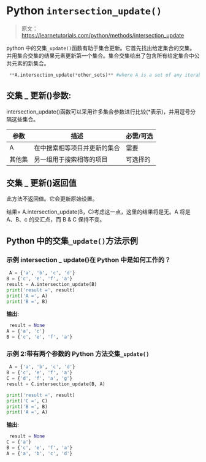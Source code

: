 # Python `intersection_update()`

> 原文：<https://learnetutorials.com/python/methods/intersection_update>

python 中的交集`_update()`函数有助于集合更新。它首先找出给定集合的交集。并用集合交集的结果元素更新第一个集合。集合交集给出了包含所有给定集合中公共元素的新集合。

```py
 **A.intersection_update(*other_sets)** #where A is a set of any iterables, like strings, lists, and dictionaries 

```

## 交集 _ 更新()参数:

intersection_update()函数可以采用许多集合参数进行比较(*表示)，并用逗号分隔这些集合。

| 参数 | 描述 | 必需/可选 |
| --- | --- | --- |
| A | 在中搜索相等项目并更新的集合 | 需要 |
| 其他集 | 另一组用于搜索相等的项目 | 可选择的 |

## 交集 _ 更新()返回值

此方法不返回值。它会更新原始设置。

结果= A.intersection_update(B，C)考虑这一点，这里的结果将是无。A 将是 A、B、c 的交汇点，而 B & C 保持不变。

## Python 中的交集`_update()`方法示例

### 示例 intersection _ update()在 Python 中是如何工作的？

```py
 A = {'a', 'b', 'c', 'd'}
B = {'c', 'e', 'f', 'a'}
result = A.intersection_update(B)
print('result =', result)
print('A =', A)
print('B =', B) 

```

**输出:**

```py
 result = None
A = {'a', 'c'}
B = {'c', 'e', 'f', 'a'} 
```

### 示例 2:带有两个参数的 Python 方法交集`_update()`

```py
 A = {'a', 'b', 'c', 'd'}
B = {'c', 'e', 'f', 'a'}
C = {'d', 'f', 'a', 'g'}
result = C.intersection_update(B, A)

print('result =', result)
print('C =', C)
print('B =', B)
print('A =', A) 

```

**输出:**

```py
 result = None
C = {'a'}
B = {'c', 'e', 'f', 'a'}
A = {'a', 'b', 'c', 'd'} 
```